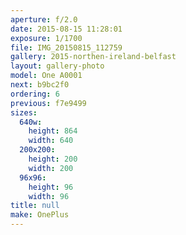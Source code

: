 ```yaml
---
aperture: f/2.0
date: 2015-08-15 11:28:01
exposure: 1/1700
file: IMG_20150815_112759
gallery: 2015-northen-ireland-belfast
layout: gallery-photo
model: One A0001
next: b9bc2f0
ordering: 6
previous: f7e9499
sizes:
  640w:
    height: 864
    width: 640
  200x200:
    height: 200
    width: 200
  96x96:
    height: 96
    width: 96
title: null
make: OnePlus
---
```

